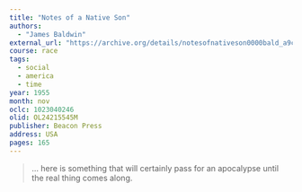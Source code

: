 ```yaml
---
title: "Notes of a Native Son"
authors:
  - "James Baldwin"
external_url: "https://archive.org/details/notesofnativeson0000bald_a9c2/mode/1up"
course: race
tags:
  - social
  - america
  - time
year: 1955
month: nov
oclc: 1023040246
olid: OL24215545M
publisher: Beacon Press
address: USA
pages: 165
---
```


> … here is something that will certainly pass for an apocalypse until the real thing comes along.
